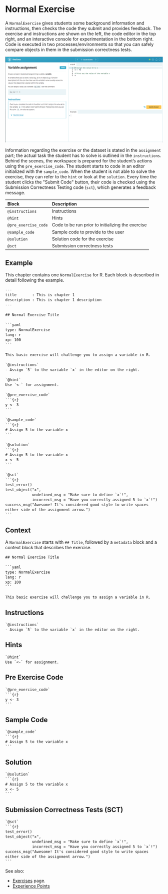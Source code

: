# Normal Exercise

A `NormalExercise` gives students some background information and instructions, then checks the code they submit and provides feedback.  The exercise and instructions are shown on the left, the code editor in the top right, and an interactive console for experimentation in the bottom right.  Code is executed in two processes/environments so that you can safely compare objects in them in the submission correctness tests.

[![img](/images/NormalExercise.png)](https://campus.datacamp.com/courses/free-introduction-to-r/chapter-1-intro-to-basics-1?ex=3)

Information regarding the exercise or the dataset is stated in the `assignment` part; the actual task the student has to solve is outlined in the `instructions`. Behind the scenes, the workspace is prepared for the student’s actions using the `pre_exercise_code`. The student starts to code in an editor initialized with the `sample_code`. When the student is not able to solve the exercise, they can refer to the `hint` or look at the `solution`. Every time the student clicks the "Submit Code" button, their code is checked using the Submission Correctness Testing code (`sct`), which generates a feedback message.

| Block                | Description                                       |
|:---------------------|:--------------------------------------------------|
| `@instructions`      | Instructions                                      |
| `@hint`              | Hints                                             |
| `@pre_exercise_code` | Code to be run prior to initializing the exercise |
| `@sample_code`       | Sample code to provide to the user                |
| `@solution`          | Solution code for the exercise                    |
| `@sct`               | Submission correctness tests                      |

## Example

This chapter contains one `NormalExercise` for R.  Each block is described in detail following the example.

    ---
    title       : This is chapter 1
    description : This is chapter 1 description
    ---

    ## Normal Exercise Title

    ```yaml
    type: NormalExercise
    lang: r
    xp: 100
    ```

    This basic exercise will challenge you to assign a variable in R.

    `@instructions`
    - Assign `5` to the variable `x` in the editor on the right.

    `@hint`
    Use `<-` for assignment.

    `@pre_exercise_code`
    ```{r}
    y <- 3
    ```

    `@sample_code`
    ```{r}
    # Assign 5 to the variable x
    ```

    `@solution`
    ```{r}
    # Assign 5 to the variable x
    x <- 5
    ```

    `@sct`
    ```{r}
    test_error()
    test_object("x",
                undefined_msg = "Make sure to define `x`!",
                incorrect_msg = "Have you correctly assigned 5 to `x`!")
    success_msg("Awesome! It's considered good style to write spaces either side of the assignment arrow.")
    ```

## Context

A `NormalExercise` starts with `## Title`, followed by a `metadata` block and a context block that describes the exercise.

    ## Normal Exercise Title

    ```yaml
    type: NormalExercise
    lang: r
    xp: 100
    ```

    This basic exercise will challenge you to assign a variable in R.

## Instructions

    `@instructions`
    - Assign `5` to the variable `x` in the editor on the right.

## Hints

    `@hint`
    Use `<-` for assignment.

## Pre Exercise Code

    `@pre_exercise_code`
    ```{r}
    y <- 3
    ```

## Sample Code

    `@sample_code`
    ```{r}
    # Assign 5 to the variable x
    ```

## Solution

    `@solution`
    ```{r}
    # Assign 5 to the variable x
    x <- 5
    ```

## Submission Correctness Tests (SCT)

    `@sct`
    ```{r}
    test_error()
    test_object("x",
                undefined_msg = "Make sure to define `x`!",
                incorrect_msg = "Have you correctly assigned 5 to `x`!")
    success_msg("Awesome! It's considered good style to write spaces either side of the assignment arrow.")
    ```

See also:
- [Exercises](/courses/exercises/README.md#exercise-blocks) page.
- [Experience Points](/courses/xp.md)

